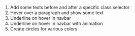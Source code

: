 1. Add some texts before and after a specific class selector
2. Hover over a paragraph and show some text
3. Underline on hover in navbar
4. Underline on hover in navbar with animation
5. Create circles for various colors
